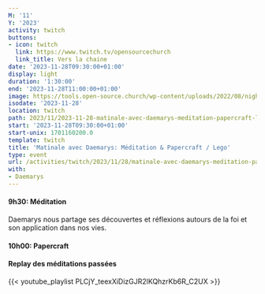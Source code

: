 ```yaml
---
M: '11'
Y: '2023'
activity: twitch
buttons:
- icon: twitch
  link: https://www.twitch.tv/opensourcechurch
  link_title: Vers la chaine
date: '2023-11-28T09:30:00+01:00'
display: light
duration: '1:30:00'
end: '2023-11-28T11:00:00+01:00'
image: https://tools.open-source.church/wp-content/uploads/2022/08/night-sky-osc-noms-de-dieu.jpg
isodate: '2023-11-28'
location: twitch
path: 2023/11/2023-11-28-matinale-avec-daemarys-meditation-papercraft-lego.md
start: '2023-11-28T09:30:00+01:00'
start-unix: 1701160200.0
template: twitch
title: 'Matinale avec Daemarys: Méditation & Papercraft / Lego'
type: event
url: /activities/twitch/2023/11/28/matinale-avec-daemarys-meditation-papercraft-lego
with:
- Daemarys
---
```

#### 9h30: Méditation



Daemarys nous partage ses découvertes et réflexions autours de la foi et son application dans nos vies.

#### 10h00: Papercraft


#### Replay des méditations passées

{{< youtube_playlist PLCjY_teexXiDizGJR2lKQhzrKb6R_C2UX >}}